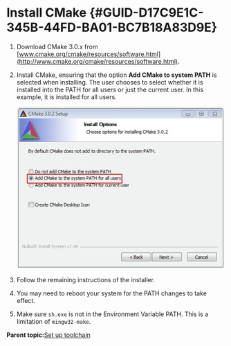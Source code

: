 # Install CMake {#GUID-D17C9E1C-345B-44FD-BA01-BC7B18A83D9E}

1.  Download CMake 3.0.x from [www.cmake.org/cmake/resources/software.html](http://www.cmake.org/cmake/resources/software.html).
2.  Install CMake, ensuring that the option **Add CMake to system PATH** is selected when installing. The user chooses to select whether it is installed into the PATH for all users or just the current user. In this example, it is installed for all users.

    ![](../images/install_cmake.jpg "Install CMake")

3.  Follow the remaining instructions of the installer.
4.  You may need to reboot your system for the PATH changes to take effect.
5.  Make sure `sh.exe` is not in the Environment Variable PATH. This is a limitation of `mingw32-make`.

**Parent topic:**[Set up toolchain](../topics/set_up_toolchain.md)

